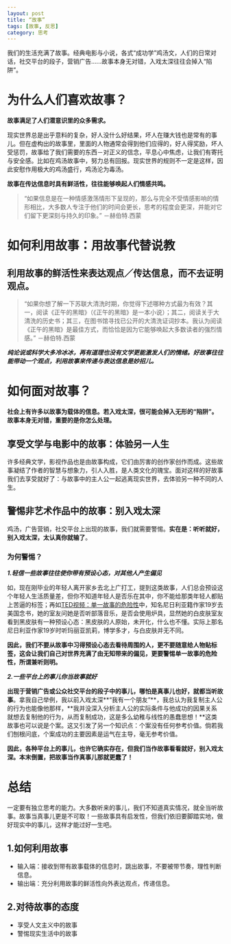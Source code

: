 ```yaml
---
layout: post
title: “故事”
tags: [故事, 反思]
category: 思考
---
```

我们的生活充满了故事。经典电影与小说，各式“成功学”鸡汤文，人们的日常对话，社交平台的段子，营销广告......故事本身无对错，入戏太深往往会掉入“陷阱”。

# 为什么人们喜欢故事？

**故事满足了人们潜意识里的众多需求。**

现实世界总是出乎意料的复杂，好人没什么好结果，坏人在赚大钱也是常有的事儿。但在虚构出的故事里，里面的人物通常会得到他们应得的，好人得奖励，坏人受惩罚，故事给了我们需要的东西－对正义的信念，平息心中焦虑，让我们有寄托与安全感。比如在鸡汤故事中，努力总有回报。现实世界的规则不一定是这样，因此安慰作用极大的鸡汤盛行，鸡汤沦为毒汤。

**故事在传达信息时具有鲜活性，往往能够唤起人们情感共鸣。**

> “如果信息是在一种情感激荡情形下呈现的，那么与完全不受情感影响的情形相比，大多数人专注于他们的时间会更长，思考的程度会更深，并能对它们留下更深刻与持久的印象。”   －赫伯特.西蒙
 
# 如何利用故事：用故事代替说教

## 利用故事的鲜活性来表达观点／传达信息，而不去证明观点。

> “如果你想了解一下苏联大清洗时期，你觉得下述哪种方式最为有效？其一，阅读《正午的黑暗》（《正午的黑暗》是一本小说）；其二，阅读关于大清洗的历史书；其三，在图书馆寻找已公开的大清洗证词抄本。我认为阅读《正午的黑暗》是最佳方式，而恰恰是因为它能够唤起大多数读者的强烈情感。”      －赫伯特.西蒙
 
***纯论说或科学大多冷冰冰，再有道理也没有文学更能激发人们的情绪。好故事往往能带动一个观点，利用故事来传递与表达信息是妙招儿。***

# 如何面对故事？
**社会上有许多以故事为载体的信息。若入戏太深，很可能会掉入无形的“陷阱”。故事本身无对错，重要的是你怎么处理。**
## 享受文学与电影中的故事：体验另一人生
许多经典文学，影视作品也是由故事构成，它们由厉害的创作家创作而成。这些故事凝结了作者的智慧与想象力，引人入胜，是人类文化的瑰宝。面对这样的好故事我们去享受就好了：与故事中的主人公一起逃离现实世界，去体验另一种不同的人生。
## 警惕非艺术作品中的故事：别入戏太深
鸡汤，广告营销，社交平台上出现的故事，我们就需要警惕。**实在是：听听就好，别入戏太深，太认真你就输了**。
### 为何警惕？
***1.轻信一些故事往往使你带有预设心态，对其他人产生偏见***

如，现在刚毕业的年轻人离开家乡去北上广打工，提到这类故事，人们总会预设这个年轻人生活质量差，但你不知道年轻人是否乐在其中，你不能给那类年轻人都贴上苦逼的标签；再如[TED视频：单一故事的危险性](http://open.163.com/movie/2012/1/T/S/M7A13S30R_M7A14JJTS.html)中，知名尼日利亚籍作家19岁去美国念书，她的室友问她是否听部落音乐，是否会使用炉具，显然她的白皮肤室友看到黑皮肤有一种预设心态：黑皮肤的人原始，未开化，什么也不懂。实际上那名尼日利亚作家19岁时听玛丽亚凯莉，博学多才，与白皮肤并无不同。

**因此，我们不要从故事中习得预设心态去看待周围的人，更不要随意给人物贴标签，这会让我们自己对世界充满了由无知带来的偏见，更要警惕单一故事的危险性，所谓兼听则明。**

***2.一些平台上的事儿你当故事就好***

**出现于营销广告或公众社交平台的段子中的事儿，哪怕是真事儿也好，就都当听故事**。拿我自己举例，我以前入戏太深**“我有一个朋友”**，我总认为我复制主人公的行为也能像他那样，**我并没深入分析主人公的实际条件与他成功的因果关系就想去复制他的行为，从而复制成功，这是多么幼稚与线性的愚蠢思想！**这类故事也可以说是个案。这又引发了另一个知识点：个案没有任何参考价值。倘若我们刨根问底，个案成功的主要因素是运气在主导，毫无参考价值。

**因此，各种平台上的事儿，也许它确实存在，但我们当作故事看看就好，别入戏太深。本末倒置，把故事当作真事儿那就更蠢了！**

# 总结
一定要有独立思考的能力。大多数听来的事儿，我们不知道真实情况，就全当听故事。故事当真事儿更是不可取！一些故事具有启发性，但我们依旧要脚踏实地，做好现实中的事儿，这样才能过好一生吧。
## 1.如何利用故事
* 输入端：接收到带有故事载体的信息时，跳出故事，不要被带节奏，理性判断信息。
* 输出端：充分利用故事的鲜活性向外表达观点，传递信息。

## 2.对待故事的态度
* 享受人文主义中的故事
* 警惕现实生活中的故事